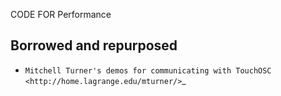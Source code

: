 CODE FOR Performance


Borrowed and repurposed
-----------------------
* `Mitchell Turner's demos for communicating with TouchOSC <http://home.lagrange.edu/mturner/>`_
